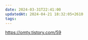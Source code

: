 ```yaml
---
date: 2024-03-31T22:41:00
updatedAt: 2024-04-21 18:32:05+2610
tags: 
---
```

https://omty.tistory.com/59